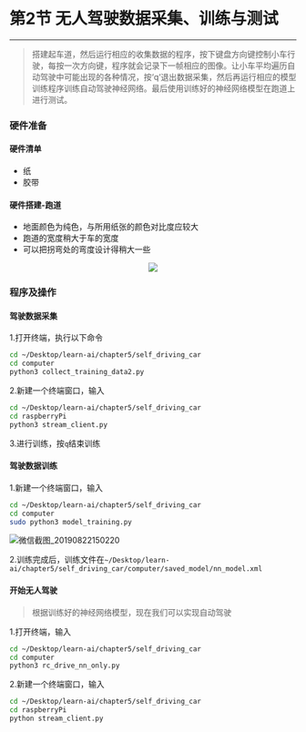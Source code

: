 # 第2节 无人驾驶数据采集、训练与测试

---

>搭建起车道，然后运行相应的收集数据的程序，按下键盘方向键控制小车行驶，每按一次方向键，程序就会记录下一帧相应的图像。让小车平均遍历自动驾驶中可能出现的各种情况，按‘q‘退出数据采集，然后再运行相应的模型训练程序训练自动驾驶神经网络。最后使用训练好的神经网络模型在跑道上进行测试。

### **硬件准备**

#### 硬件清单

- 纸
- 胶带

#### 硬件搭建-跑道

- 地面颜色为纯色，与所用纸张的颜色对比度应较大
- 跑道的宽度稍大于车的宽度  
- 可以把拐弯处的弯度设计得稍大一些

<center><img src=https://md.hass.live/track.jpg></center>

### **程序及操作**

#### 驾驶数据采集

1.打开终端，执行以下命令  

```bash
cd ~/Desktop/learn-ai/chapter5/self_driving_car
cd computer
python3 collect_training_data2.py
```

2.新建一个终端窗口，输入  

```bash
cd ~/Desktop/learn-ai/chapter5/self_driving_car
cd raspberryPi
python3 stream_client.py
```

3.进行训练，按`q`结束训练  

#### 驾驶数据训练

1.新建一个终端窗口，输入  

```bash
cd ~/Desktop/learn-ai/chapter5/self_driving_car
cd computer
sudo python3 model_training.py
```

![微信截图_20190822150220](https://md.hass.live/%E5%BE%AE%E4%BF%A1%E6%88%AA%E5%9B%BE_20190822150220.png)

2.训练完成后，训练文件在`~/Desktop/learn-ai/chapter5/self_driving_car/computer/saved_model/nn_model.xml`

#### 开始无人驾驶

>根据训练好的神经网络模型，现在我们可以实现自动驾驶

1.打开终端，输入  

```bash
cd ~/Desktop/learn-ai/chapter5/self_driving_car
cd computer
python3 rc_drive_nn_only.py
```

2.新建一个终端窗口，输入  

```bash
cd ~/Desktop/learn-ai/chapter5/self_driving_car
cd raspberryPi
python stream_client.py
```
